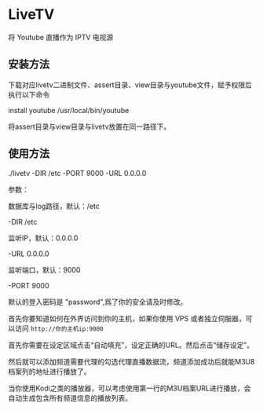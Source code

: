# LiveTV
将 Youtube 直播作为 IPTV 电视源

## 安装方法

下载对应livetv二进制文件、assert目录、view目录与youtube文件，赋予权限后执行以下命令

install youtube /usr/local/bin/youtube

将assert目录与view目录与livetv放置在同一路径下。

## 使用方法

./livetv -DIR /etc -PORT 9000 -URL 0.0.0.0

参数：

数据库与log路径，默认：/etc

-DIR /etc

监听IP，默认：0.0.0.0

-URL 0.0.0.0

监听端口，默认：9000

-PORT 9000

默认的登入密码是 "password",爲了你的安全请及时修改。

首先你要知道如何在外界访问到你的主机，如果你使用 VPS 或者独立伺服器，可以访问 `http://你的主机ip:9000`

首先你需要在设定区域点击“自动填充”，设定正确的URL。然后点击“储存设定”。

然后就可以添加频道需要代理的勾选代理直播数据流，频道添加成功后就能M3U8档案列的地址进行播放了。

当你使用Kodi之类的播放器，可以考虑使用第一行的M3U档案URL进行播放，会自动生成包含所有频道信息的播放列表。
